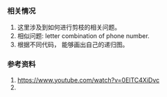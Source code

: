 


###  相关情况
1. 这里涉及到如何进行剪枝的相关问题。 
2. 相似问题: letter combination of phone number.
3. 根据不同代码， 能够画出自己的递归图。



### 参考资料
1. https://www.youtube.com/watch?v=0ElTC4XiDvc 
2.